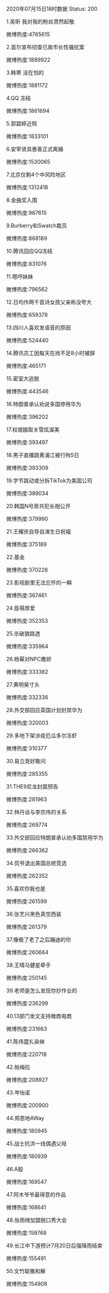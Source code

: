 2020年07月15日18时数据
Status: 200

1.吴昕 我对我的粉丝肃然起敬

微博热度:4765615

2.首尔宣布彻查已故市长性骚扰案

微博热度:1889922

3.韩寒 没在怕的

微博热度:1881172

4.QQ 冻结

微博热度:1861694

5.郭碧婷近照

微博热度:1833101

6.安宰贤具惠善正式离婚

微博热度:1530065

7.北京仅剩4个中风险地区

微博热度:1312418

8.金曲奖入围

微博热度:967615

9.Burberry和Swatch裁员

微博热度:868189

10.腾讯回应QQ冻结

微博热度:831076

11.嗯哼妹妹

微博热度:796562

12.日均作两千首诗女孩父亲称没夸大

微博热度:659378

13.四川人喜欢发语音的原因

微博热度:524440

14.腾讯员工因每天在岗不足8小时被辞

微博热度:465171

15.密室大逃脱

微博热度:443546

16.特朗普承认劝说多国停用华为

微博热度:396202

17.权珉娥取关雪炫澯美

微博热度:393497

18.男子直播跳黄浦江被行拘5日

微博热度:393309

19.字节跳动或分拆TikTok为美国公司

微博热度:389034

20.韩国N号房共犯长相公开

微博热度:379990

21.王耀庆自导自演生日祝福

微博热度:375189

22.基金

微博热度:370228

23.影视剧里无法忘怀的一瞬

微博热度:367461

24.臣萌厚爱

微博热度:352353

25.杀破狼路透

微博热度:335964

26.杨幂对NPC撒娇

微博热度:333382

27.黄明昊寸头

微博热度:332336

28.外交部回应英国计划封禁华为

微博热度:320003

29.多地下架涉疫厄瓜多尔冻虾

微博热度:310377

30.易立竞好敢问

微博热度:285355

31.THE9尼龙封面预告

微博热度:281963

32.林丹谈与李宗伟的关系

微博热度:269774

33.外交部回应特朗普承认劝多国禁用华为

微博热度:266362

34.侃爷退出美国总统竞选

微博热度:262352

35.喜欢你我也是

微博热度:261599

36.张艺兴黑色真空西装

微博热度:261379

37.像极了老了之后蹦迪的你

微博热度:260664

38.王晴马健星牵手

微博热度:250145

39.老师是怎么发现你抄作业的

微博热度:236299

40.13部门发文支持微商电商

微博热度:231663

41.陈伟霆扎染袜

微博热度:220718

42.帕梅拉

微博热度:208927

43.岑怡诺

微博热度:200900

44.郑恩地AWay

微博热度:180945

45.战士抗洪一线偶遇父母

微博热度:180939

46.A股

微博热度:169547

47.阿木爷爷最得意的作品

微博热度:168641

48.张雨绮加盟脱口秀大会

微博热度:159768

49.长江中下游预计7月20日后强降雨结束

微博热度:155491

50.文竹聪雅和解

微博热度:154908

